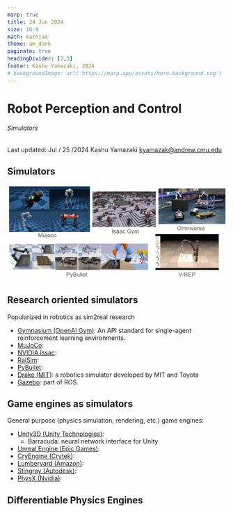 ```yaml
---
marp: true
title: 24 Jun 2024
size: 16:9
math: mathjax
theme: am_dark
paginate: true
headingDivider: [2,3]
footer: Kashu Yamazaki, 2024
# backgroundImage: url('https://marp.app/assets/hero-background.svg')
---
```


<!-- _class: cover_b -->
<!-- _header: "" -->
<!-- _footer: "" -->
<!-- _paginate: "" -->
<!-- _backgroundImage: url('https://marp.app/assets/hero-background.svg') -->

# Robot Perception and Control

###### Simulators

Last updated: Jul / 25 /2024
Kashu Yamazaki
kyamazak@andrew.cmu.edu

## Simulators

![#center](img/simulators.png)

## Research oriented simulators

Popularized in robotics as sim2real research
- [Gymnasium (OpenAI Gym)](https://gymnasium.farama.org/): An API standard for single-agent reinforcement learning environments.
- [MuJoCo](https://mujoco.org/):
- [NVIDIA Issac]():
- [RaiSim](https://github.com/raisimTech/raisimlib):
- [PyBullet](https://pybullet.org/wordpress/):
- [Drake (MIT)](https://drake.mit.edu/): a robotics simulator developed by MIT and Toyota
- [Gazebo](http://gazebosim.org/): part of ROS.


## Game engines as simulators

General purpose (physics simulation, rendering, etc.) game engines:
* [Unity3D (Unity Technologies)]():
    * Barracuda: neural network interface for Unity
* [Unreal Engine (Epic Games)]():
* [CryEngine (Crytek)]():
* [Lumberyard (Amazon)]():
* [Stingray (Autodesk)]():
* [PhysX (Nvidia)](https://www.nvidia.com/en-us/drivers/physx/physx-9-19-0218-driver/):


## Differentiable Physics Engines